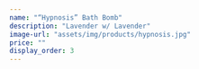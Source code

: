 ```yaml
---
name: "“Hypnosis” Bath Bomb"
description: "Lavender w/ Lavender"
image-url: "assets/img/products/hypnosis.jpg"
price: ""
display_order: 3
---
```

